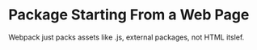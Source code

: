 # Package Starting From a Web Page

Webpack just packs assets like .js, external packages, not HTML itslef.
